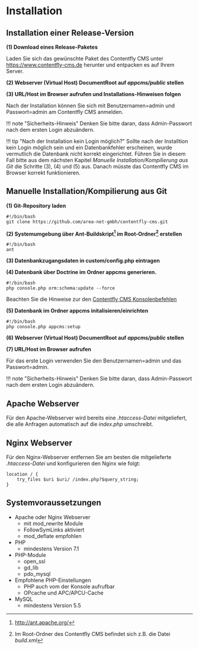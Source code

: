 # Installation

## Installation einer Release-Version

**(1) Download eines Release-Paketes**

Laden Sie sich das gewünschte Paket des Contentfly CMS unter <https://www.contentfly-cms.de> herunter und entpacken es auf Ihrem Server.

**(2) Webserver (Virtual Host) DocumentRoot auf _appcms/public_ stellen**

**(3) URL/Host im Browser aufrufen und Installations-Hinweisen folgen**

Nach der Installation können Sie sich mit Benutzernamen=admin und Passwort=admin am Contentfly CMS anmelden.

!!! note "Sicherheits-Hinweis"
    Denken Sie bitte daran, dass Admin-Passwort nach dem ersten Login abzuändern.
    
!!! tip "Nach der Installation kein Login möglich?"
    Sollte nach der Installtion kein Login möglich sein und ein Datenbankfehler erscheinen, wurde vermutlich die Datenbank nicht korrekt eingerichtet.
    Führen Sie in diesem Fall bitte aus dem nächsten Kapitel _Manuelle Installation/Kompilierung aus Git_ die Schritte (3), (4) und (5) aus. Danach müsste das
    Contentfly CMS im Browser korrekt funktionieren.

   

## Manuelle Installation/Kompilierung aus Git

**(1) Git-Repository laden**

```
#!/bin/bash
git clone https://github.com/area-net-gmbh/contentfly-cms.git
```


**(2) Systemumgebung über Ant-Buildskript[^1] im Root-Ordner[^2] erstellen**

```
#!/bin/bash
ant
```

**(3) Datenbankzugangsdaten in custom/config.php eintragen**

**(4) Datenbank über Doctrine im Ordner appcms generieren.**

```
#!/bin/bash
php console.php orm:schema:update --force
```

Beachten Sie die Hinweise zur den [Contentfly CMS Konsolenbefehlen](konsole.md)

**(5) Datenbank im Ordner appcms initalisieren/einrichten**

```
#!/bin/bash
php console.php appcms:setup
```

**(6) Webserver (Virtual Host) DocumentRoot auf _appcms/public_ stellen**

**(7) URL/Host im Browser aufrufen**

Für das erste Login verwenden Sie den Benutzernamen=admin und das Passwort=admin.

!!! note "Sicherheits-Hinweis"
    Denken Sie bitte daran, dass Admin-Passwort nach dem ersten Login abzuändern.
    
## Apache Webserver

Für den Apache-Webserver wird bereits eine _.htaccess-Datei_ mitgeliefert, die alle Anfragen automatisch auf die _index.php_ umschreibt.

## Nginx Webserver

Für den Nginx-Webserver entfernen Sie am besten die mitgelieferte _.htaccess-Datei_ und konfigurieren den Nginx wie folgt:

    location / { 
        try_files $uri $uri/ /index.php?$query_string; 
    }

## Systemvoraussetzungen

- Apache oder Nginx Webserver
    - mit mod_rewrite Module
    - FollowSymLinks aktiviert
    - mod_deflate empfohlen
- PHP 
    - mindestens Version 7.1
- PHP-Module
    - open_ssl
    - gd_lib
    - pdo_mysql
- Empfohlene PHP-Einstellungen
    - PHP auch vom der Konsole aufrufbar
    - OPcache und APC/APCU-Cache
- MySQL 
    - mindestens Version 5.5

[^1]: <http://ant.apache.org/>
[^2]: Im Root-Ordner des Contentfly CMS befindet sich z.B. die Datei _build.xml_
